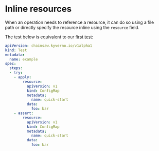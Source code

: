 # Inline resources

When an operation needs to reference a resource, it can do so using a file path or directly specify the resource inline using the `resource` field.

The test below is equivalent to our [first test](../quick-start/first-test.md):

```yaml
apiVersion: chainsaw.kyverno.io/v1alpha1
kind: Test
metadata:
  name: example
spec:
  steps:
  - try:
    - apply:
        resource:
          apiVersion: v1
          kind: ConfigMap
          metadata:
            name: quick-start
          data:
            foo: bar
    - assert:
        resource:
          apiVersion: v1
          kind: ConfigMap
          metadata:
            name: quick-start
          data:
            foo: bar
```

